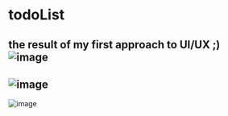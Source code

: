 # todoList

the result of my first approach to UI/UX ;) 
![image](https://user-images.githubusercontent.com/88711794/168207883-50cf465c-aad8-4b78-b67d-ec818344f835.png)
------------------------------------------------
![image](https://user-images.githubusercontent.com/88711794/168207923-b9938aca-f330-4096-861f-eefd189a5d0b.png)
------------------------------------------------
![image](https://user-images.githubusercontent.com/88711794/168207951-1b9d98ad-9c18-4630-a1df-78449e99d575.png)
